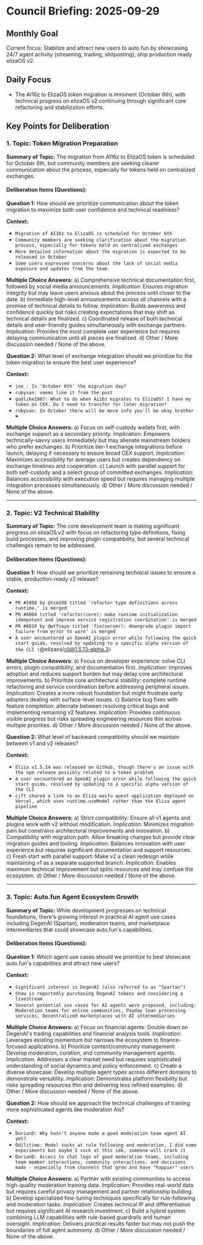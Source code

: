 # Council Briefing: 2025-09-29

## Monthly Goal

Current focus: Stabilize and attract new users to auto.fun by showcasing 24/7 agent activity (streaming, trading, shitposting), ship production ready elizaOS v2.

## Daily Focus

- The AI16z to ElizaOS token migration is imminent (October 6th), with technical progress on elizaOS v2 continuing through significant core refactoring and stabilization efforts.

## Key Points for Deliberation

### 1. Topic: Token Migration Preparation

**Summary of Topic:** The migration from AI16z to ElizaOS token is scheduled for October 6th, but community members are seeking clearer communication about the process, especially for tokens held on centralized exchanges.

#### Deliberation Items (Questions):

**Question 1:** How should we prioritize communication about the token migration to maximize both user confidence and technical readiness?

  **Context:**
  - `Migration of AI16z to ElizaOS is scheduled for October 6th`
  - `Community members are seeking clarification about the migration process, especially for tokens held on centralized exchanges`
  - `More detailed information about the migration is expected to be released in October`
  - `Some users expressed concerns about the lack of social media exposure and updates from the team`

  **Multiple Choice Answers:**
    a) Comprehensive technical documentation first, followed by social media announcements.
        *Implication:* Ensures migration integrity but may leave users anxious about the process until closer to the date.
    b) Immediate high-level announcements across all channels with a promise of technical details to follow.
        *Implication:* Builds awareness and confidence quickly but risks creating expectations that may shift as technical details are finalized.
    c) Coordinated release of both technical details and user-friendly guides simultaneously with exchange partners.
        *Implication:* Provides the most complete user experience but requires delaying communication until all pieces are finalized.
    d) Other / More discussion needed / None of the above.

**Question 2:** What level of exchange integration should we prioritize for the token migration to ensure the best user experience?

  **Context:**
  - `joe_: Is 'October 6th' the migration day?`
  - `rubysan: seems like it from the post`
  - `godlike1987: What to do when Ai16z migrates to ElizaOS? I have my token on CEX. Do I need to transfer for later migration?`
  - `rubysan: In October there will be more info you'll be okay brother ❤️`

  **Multiple Choice Answers:**
    a) Focus on self-custody wallets first, with exchange support as a secondary priority.
        *Implication:* Empowers technically-savvy users immediately but may alienate mainstream holders who prefer exchanges.
    b) Prioritize tier-1 exchange integrations before launch, delaying if necessary to ensure broad CEX support.
        *Implication:* Maximizes accessibility for average users but creates dependency on exchange timelines and cooperation.
    c) Launch with parallel support for both self-custody and a select group of committed exchanges.
        *Implication:* Balances accessibility with execution speed but requires managing multiple integration processes simultaneously.
    d) Other / More discussion needed / None of the above.

---


### 2. Topic: V2 Technical Stability

**Summary of Topic:** The core development team is making significant progress on elizaOS v2 with focus on refactoring type definitions, fixing build processes, and improving plugin compatibility, but several technical challenges remain to be addressed.

#### Deliberation Items (Questions):

**Question 1:** How should we prioritize remaining technical issues to ensure a stable, production-ready v2 release?

  **Context:**
  - `PR #5998 by @tcm390 titled 'refactor type definitions across runtime.' is merged`
  - `PR #6004 titled 'refactor(core): make runtime initialization idempotent and improve service registration coordination' is merged`
  - `PR #6010 by @wtfsayo titled 'fix(server): downgrade plugin import failure from error to warn' is merged`
  - `A user encountered an OpenAI plugin error while following the quick start guide, resolved by updating to a specific alpha version of the CLI (`@elizaos/cli@1.5.13-alpha.3`)`

  **Multiple Choice Answers:**
    a) Focus on developer experience: solve CLI errors, plugin compatibility, and documentation first.
        *Implication:* Improves adoption and reduces support burden but may delay core architectural improvements.
    b) Prioritize core architectural stability: complete runtime refactoring and service coordination before addressing peripheral issues.
        *Implication:* Creates a more robust foundation but might frustrate early adopters dealing with surface-level issues.
    c) Balance bug fixes with feature completion: alternate between resolving critical bugs and implementing remaining v2 features.
        *Implication:* Provides continuous visible progress but risks spreading engineering resources thin across multiple priorities.
    d) Other / More discussion needed / None of the above.

**Question 2:** What level of backward compatibility should we maintain between v1 and v2 releases?

  **Context:**
  - `Eliza v1.5.14 was released on GitHub, though there's an issue with the npm release possibly related to a token problem`
  - `A user encountered an OpenAI plugin error while following the quick start guide, resolved by updating to a specific alpha version of the CLI`
  - `cjft shared a link to an Eliza waifu quest application deployed on Vercel, which uses runtime.useModel rather than the Eliza agent pipeline`

  **Multiple Choice Answers:**
    a) Strict compatibility: Ensure all v1 agents and plugins work with v2 without modification.
        *Implication:* Minimizes migration pain but constrains architectural improvements and innovation.
    b) Compatibility with migration path: Allow breaking changes but provide clear migration guides and tooling.
        *Implication:* Balances innovation with user experience but requires significant documentation and support resources.
    c) Fresh start with parallel support: Make v2 a clean redesign while maintaining v1 as a separate supported branch.
        *Implication:* Enables maximum technical improvement but splits resources and may confuse the ecosystem.
    d) Other / More discussion needed / None of the above.

---


### 3. Topic: Auto.fun Agent Ecosystem Growth

**Summary of Topic:** While development progresses on technical foundations, there's growing interest in practical AI agent use cases including DegenAI (Spartan), moderation teams, and marketplace intermediaries that could showcase auto.fun's capabilities.

#### Deliberation Items (Questions):

**Question 1:** Which agent use cases should we prioritize to best showcase auto.fun's capabilities and attract new users?

  **Context:**
  - `Significant interest in DegenAI (also referred to as "Spartan")`
  - `Shaw is reportedly purchasing DegenAI tokens and considering a livestream`
  - `Several potential use cases for AI agents were proposed, including: Moderation teams for online communities, Payday loan processing services, Decentralized marketplaces with AI intermediaries`

  **Multiple Choice Answers:**
    a) Focus on financial agents: Double down on DegenAI's trading capabilities and financial analysis tools.
        *Implication:* Leverages existing momentum but narrows the ecosystem to finance-focused applications.
    b) Prioritize content/community management: Develop moderation, curation, and community management agents.
        *Implication:* Addresses a clear market need but requires sophisticated understanding of social dynamics and policy enforcement.
    c) Create a diverse showcase: Develop multiple agent types across different domains to demonstrate versatility.
        *Implication:* Demonstrates platform flexibility but risks spreading resources thin and delivering less refined examples.
    d) Other / More discussion needed / None of the above.

**Question 2:** How should we approach the technical challenges of training more sophisticated agents like moderation AIs?

  **Context:**
  - `DorianD: Why hasn't anyone made a good moderation team agent AI yet?`
  - `Odilitime: Model sucks at rule following and moderation, I did some experiments but maybe I suck at this idk, someone will crack it`
  - `DorianD: Access to chat logs of good moderation teams, including team member interactions, community interactions, and decisions made - especially from channels that grow and have "happier" users`

  **Multiple Choice Answers:**
    a) Partner with existing communities to access high-quality moderation training data.
        *Implication:* Provides real-world data but requires careful privacy management and partner relationship building.
    b) Develop specialized fine-tuning techniques specifically for rule-following and moderation tasks.
        *Implication:* Creates technical IP and differentiation but requires significant AI research investment.
    c) Build a hybrid system combining LLM capabilities with rule-based guardrails and human oversight.
        *Implication:* Delivers practical results faster but may not push the boundaries of full agent autonomy.
    d) Other / More discussion needed / None of the above.